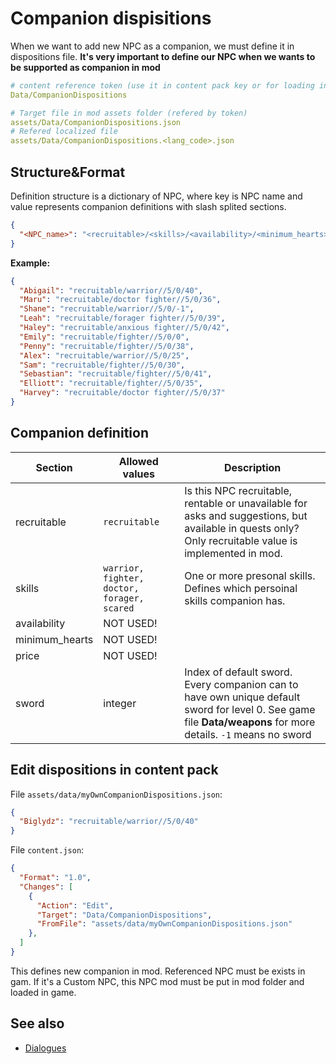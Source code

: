 # Companion dispisitions

When we want to add new NPC as a companion, we must define it in dispositions file. **It's very important to define our NPC when we wants to be supported as companion in mod**

```yaml
# content reference token (use it in content pack key or for loading in code with ContentLoader)
Data/CompanionDispositions

# Target file in mod assets folder (refered by token)
assets/Data/CompanionDispositions.json 
# Refered localized file
assets/Data/CompanionDispositions.<lang_code>.json
```

## Structure&Format

Definition structure is a dictionary of NPC, where key is NPC name and value represents companion definitions with slash splited sections.

```json
{
  "<NPC_name>": "<recruitable>/<skills>/<availability>/<minimum_hearts>/<price>/<sword>"
}
```

**Example:**

```json
{
  "Abigail": "recruitable/warrior//5/0/40",
  "Maru": "recruitable/doctor fighter//5/0/36",
  "Shane": "recruitable/warrior//5/0/-1",
  "Leah": "recruitable/forager fighter//5/0/39",
  "Haley": "recruitable/anxious fighter//5/0/42",
  "Emily": "recruitable/fighter//5/0/0",
  "Penny": "recruitable/fighter//5/0/38",
  "Alex": "recruitable/warrior//5/0/25",
  "Sam": "recruitable/fighter//5/0/30",
  "Sebastian": "recruitable/fighter//5/0/41",
  "Elliott": "recruitable/fighter//5/0/35",
  "Harvey": "recruitable/doctor fighter//5/0/37"
}
```

## Companion definition

| Section | Allowed values | Description |
| ------- | -------------- | ----------- |
| recruitable | `recruitable` | Is this NPC recruitable, rentable or unavailable for asks and suggestions, but available in quests only? Only recruitable value is implemented in mod. |
| skills | `warrior, fighter, doctor, forager, scared` | One or more presonal skills. Defines which persoinal skills companion has. |
| availability | NOT USED! | |
| minimum_hearts | NOT USED! | |
| price | NOT USED! |
| sword | integer | Index of default sword. Every companion can to have own unique default sword for level 0. See game file **Data/weapons** for more details. `-1` means no sword |

## Edit dispositions in content pack

File `assets/data/myOwnCompanionDispositions.json`:

```json
{
  "Biglydz": "recruitable/warrior//5/0/40"
}
```

File `content.json`:

```json
{
  "Format": "1.0",
  "Changes": [
    {
      "Action": "Edit",
      "Target": "Data/CompanionDispositions",
      "FromFile": "assets/data/myOwnCompanionDispositions.json"
    },
  ]
}
```

This defines new companion in mod. Referenced NPC must be exists in gam. If it's a Custom NPC, this NPC mod must be put in mod folder and loaded in game.

## See also

- [Dialogues](dialogues.md)
